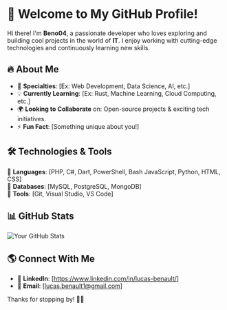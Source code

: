 # 🚀 Welcome to My GitHub Profile!

Hi there! I'm **Beno04**, a passionate developer who loves exploring and building cool projects in the world of **IT**. I enjoy working with cutting-edge technologies and continuously learning new skills.

## 🔥 About Me

- 🎯 **Specialties**: [Ex: Web Development, Data Science, AI, etc.]
- 💡 **Currently Learning**: [Ex: Rust, Machine Learning, Cloud Computing, etc.]
- 🌍 **Looking to Collaborate** on: Open-source projects & exciting tech initiatives.
- ⚡ **Fun Fact**: [Something unique about you!]

## 🛠️ Technologies & Tools

🚀 **Languages**: [PHP, C#, Dart, PowerShell, Bash JavaScript, Python, HTML, CSS]  
💾 **Databases**: [MySQL, PostgreSQL, MongoDB]  
🔧 **Tools**: [Git, Visual Studio, VS Code]  

## 📊 GitHub Stats

![Your GitHub Stats](https://github-readme-stats.vercel.app/api?username=Beno04&show_icons=true&theme=radical)

## 🌎 Connect With Me

- 🔗 **LinkedIn**: [https://www.linkedin.com/in/lucas-benault/]
- 📩 **Email**: [lucas.benault1@gmail.com]

Thanks for stopping by! 🚀✨
